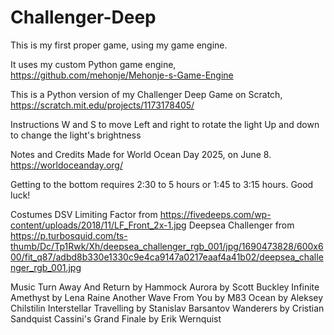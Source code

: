 # Challenger-Deep
This is my first proper game, using my game engine.

It uses my custom Python game engine, https://github.com/mehonje/Mehonje-s-Game-Engine

This is a Python version of my Challenger Deep Game on Scratch, https://scratch.mit.edu/projects/1173178405/

Instructions
  W and S to move
  Left and right to rotate the light
  Up and down to change the light's brightness

Notes and Credits
  Made for World Ocean Day 2025, on June 8.
  https://worldoceanday.org/
  
  Getting to the bottom requires 2:30 to 5 hours or 1:45 to 3:15 hours. Good luck!
  
  Costumes
    DSV Limiting Factor from https://fivedeeps.com/wp-content/uploads/2018/11/LF_Front_2x-1.jpg
    Deepsea Challenger from https://p.turbosquid.com/ts-thumb/Dc/Tp1Rwk/Xh/deepsea_challenger_rgb_001/jpg/1690473828/600x600/fit_q87/adbd8b330e1330c9e4ca9147a0217eaaf4a41b02/deepsea_challenger_rgb_001.jpg

  Music
    Turn Away And Return by Hammock
    Aurora by Scott Buckley
    Infinite Amethyst by Lena Raine
    Another Wave From You by M83
    Ocean by Aleksey Chilstilin
    Interstellar Travelling by Stanislav Barsantov
    Wanderers by Cristian Sandquist
    Cassini's Grand Finale by Erik Wernquist
